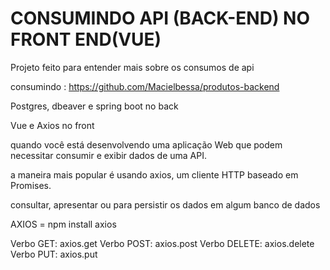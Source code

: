 # CONSUMINDO API (BACK-END) NO FRONT END(VUE)
Projeto feito para entender mais sobre os consumos de api

consumindo : https://github.com/Macielbessa/produtos-backend

Postgres, dbeaver e spring boot no back

Vue e Axios no front

quando você está desenvolvendo uma aplicação Web que podem necessitar consumir e exibir dados de uma API.

a maneira mais popular é usando axios, um cliente HTTP baseado em Promises.

consultar, apresentar ou para persistir os dados em algum banco de dados

AXIOS = npm install axios

Verbo GET: axios.get 
Verbo POST: axios.post 
Verbo DELETE: axios.delete 
Verbo PUT: axios.put
